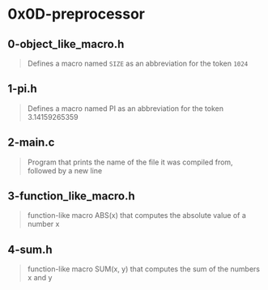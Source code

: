 # 0x0D-preprocessor

## 0-object_like_macro.h
> Defines a macro named `SIZE` as an abbreviation for the token `1024`

## 1-pi.h
> Defines a macro named PI as an abbreviation for the token 3.14159265359

## 2-main.c
> Program that prints the name of the file it was compiled from, followed by a new line

## 3-function_like_macro.h
>  function-like macro ABS(x) that computes the absolute value of a number x

## 4-sum.h
> function-like macro SUM(x, y) that computes the sum of the numbers x and y

